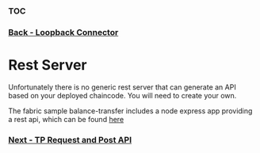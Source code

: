 ### [TOC](./TOC.md)
### [Back - Loopback Connector](./loopbackconnector.md)

# Rest Server
Unfortunately there is no generic rest server that can generate an API based on your deployed chaincode. You will need to create your own. 

The fabric sample balance-transfer includes a node express app providing a rest api, which can be found [here](https://github.com/hyperledger/fabric-samples/tree/release-1.4/balance-transfer)


### [Next - TP Request and Post API](./requestandpost.md)